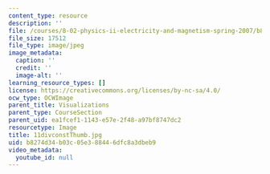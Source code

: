 ```yaml
---
content_type: resource
description: ''
file: /courses/8-02-physics-ii-electricity-and-magnetism-spring-2007/b8274d34b03c05e388446dfc8a3dbeb9_11divconstThumb.jpg
file_size: 17512
file_type: image/jpeg
image_metadata:
  caption: ''
  credit: ''
  image-alt: ''
learning_resource_types: []
license: https://creativecommons.org/licenses/by-nc-sa/4.0/
ocw_type: OCWImage
parent_title: Visualizations
parent_type: CourseSection
parent_uid: ea1fcef1-1143-e57e-2f48-a97bf8747dc2
resourcetype: Image
title: 11divconstThumb.jpg
uid: b8274d34-b03c-05e3-8844-6dfc8a3dbeb9
video_metadata:
  youtube_id: null
---
```

